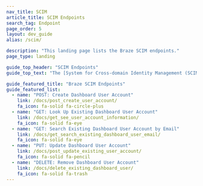 ```yaml
---
nav_title: SCIM
article_title: SCIM Endpoints
search_tag: Endpoint
page_order: 5
layout: dev_guide
alias: /scim/

description: "This landing page lists the Braze SCIM endpoints."
page_type: landing

guide_top_header: "SCIM Endpoints"
guide_top_text: "The [System for Cross-domain Identity Management (SCIM)](http://www.simplecloud.info/) specification is designed to make managing user identities in cloud-based applications and services easier by providing a defined schema for representing users and groups. Use the Braze SCIM endpoints to manage automated user provisioning."

guide_featured_title: "Braze SCIM Endpoints"
guide_featured_list:
  - name: "POST: Create Dashboard User Account"
    link: /docs/post_create_user_account/
    fa_icon: fa-solid fa-circle-plus
  - name: "GET: Look Up Existing Dashboard User Account"
    link: /docs/get_see_user_account_information/
    fa_icon: fa-solid fa-eye
  - name: "GET: Search Existing Dashboard User Account by Email"
    link: /docs/get_search_existing_dashboard_user_email/
    fa_icon: fa-solid fa-eye
  - name: "PUT: Update Dashboard User Account"
    link: /docs/post_update_existing_user_account/
    fa_icon: fa-solid fa-pencil
  - name: "DELETE: Remove Dashboard User Account"
    link: /docs/delete_existing_dashboard_user/
    fa_icon: fa-solid fa-trash
---
```


